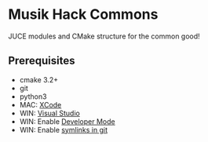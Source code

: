 # Musik Hack Commons

JUCE modules and CMake structure for the common good!

## Prerequisites

- cmake 3.2+
- git
- python3
- MAC: [XCode](https://apps.apple.com/us/app/xcode/id497799835)
- WIN: [Visual Studio](https://visualstudio.microsoft.com)
- WIN: Enable [Developer Mode](https://learn.microsoft.com/en-us/windows/apps/get-started/enable-your-device-for-development)
- WIN: Enable [symlinks in git](https://stackoverflow.com/a/59761201)
